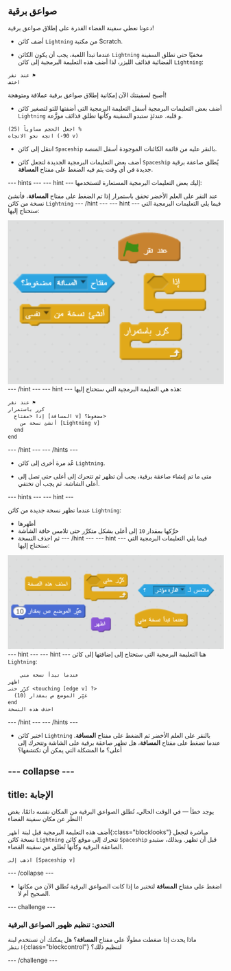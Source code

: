 ## صواعق برقية

دعونا نعطي سفينة الفضاء القدرة على إطلاق صواعق برقية!

+ أضف كائن `Lightning` من مكتبة Scratch.

+ عندما تبدأ اللعبة، يجب أن يكون الكائن `Lightning` مخفيًا حتى تطلق السفينة الفضائية قذائف الليزر، لذا أضف هذه التعليمة البرمجية إلى كائن `Lightning`:

```blocks
عند نقر ⚑
اختف
```

أصبح لسفينتك الآن إمكانية إطلاق صواعق برقية عملاقة ومتوهجة!

+ أضف بعض التعليمات البرمجية أسفل التعليمة البرمجية التي أضفتها للتو لتصغير كائن `Lightning` و قلبه. عندئذٍ ستبدو السفينة وكأنها تطلق قذائف موزَّعة.

```blocks
اجعل الحجم مساوياً (25) %
اتجه نحو الاتجاه (-90 v)
```

+ انتقل إلى كائن `Spaceship` بالنقر عليه من قائمة الكائنات الموجودة أسفل المنصة.

+ أضف بعض التعليمات البرمجية الجديدة لتجعل كائن `Spaceship` يُطلق صاعقة برقية جديدة في أي وقت يتم فيه الضغط على مفتاح **المسافة**.

\--- hints \--- \--- hint \--- إليك بعض التعليمات البرمجية المستعارة لتستخدمها:

عند النقر على العلم الأخضر تحقق باستمرار إذا تم الضغط على مفتاح **المسافة**، فأنشئ نسخة من كائن `Lightning` \--- /hint \--- \--- hint \--- فيما يلي التعليمات البرمجية التي ستحتاج إليها:

![تلميح](images/hint-lightning.png) \--- /hint \--- \--- hint \--- هذه هي التعليمة البرمجية التي ستحتاج إليها:

```blocks
عند نقر ⚑
كرر باستمرار 
  إذا <مفتاح [المسافة v] مضغوط؟> 
    أنشئ نسخة من [Lightning v]
  end
end
```

\--- /hint \--- \--- /hints \---

+ عُد مرة أخرى إلى كائن `Lightning`.

+ متى ما تم إنشاء صاعقة برقية، يجب أن تظهر ثم تتحرك إلى أعلى حتى تصل إلى أعلى الشاشة. ثم يجب أن تختفي.

\--- hints \--- \--- hint \---

عندما تظهر نسخة جديدة من كائن `Lightning`:

+ أظهرها
+ حرِّكها بمقدار `10` إلى أعلى بشكل متكرِّر حتى تلامس حافة الشاشة
+ ثم احذف النسخة \--- /hint \--- \--- hint \--- فيما يلي التعليمات البرمجية التي ستحتاج إليها:

![تحريك البرق](images/move-hint-lightning.png) \--- hint \--- \--- hint \--- هنا التعليمة البرمجية التي ستحتاج إلى إضافتها إلى كائن `Lightning`:

```blocks
    عندما تبدأ نسخة مني
اظهر
كرِّر حتى <touching [edge v] ?> 
  غيِّر الموضع ص بمقدار (10)
end
احذف هذه النسخة
```

\--- /hint \--- \--- /hints \---

+ اختبر كائن `Lightning` بالنقر على العلم الأخضر ثم الضغط على مفتاح **المسافة**. عندما تضغط على مفتاح **المسافة**، هل تظهر صاعقة برقية على الشاشة وتتحرك إلى أعلى؟ ما المشكلة التي يمكن أن تكتشفها؟

## \--- collapse \---

## title: الإجابة

يوجد خطأ — في الوقت الحالي، تُطلق الصواعق البرقية من المكان نفسه دائمًا، بغض النظر عن مكان سفينة الفضاء!

أضف هذه التعليمة البرمجية قبل لبنة `أظهر`{:class="blocklooks"} مباشرة لتجعل نسخة كائن `Lightning` تتحرك إلى موقع كائن `Spaceship` قبل أن تظهر. وبذلك، ستبدو الصاعقة البرقية وكأنها تُطلق من سفينة الفضاء.

```blocks
اذهب إلى [Spaceship v]
```

\--- /collapse \---

+ اضغط على مفتاح **المسافة** لتختبر ما إذا كانت الصواعق البرقية تُطلق الآن من مكانها الصحيح أم لا.

\--- challenge \---

### التحدي: تنظيم ظهور الصواعق البرقية

ماذا يحدث إذا ضغطت مطولًا على مفتاح **المسافة**؟ هل يمكنك أن تستخدم لبنة `انتظر`{:class="blockcontrol"} لتنظيم ذلك؟

\--- /challenge \---